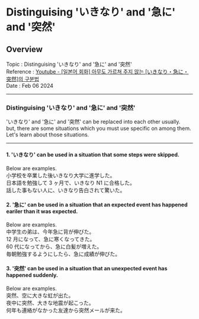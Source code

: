 # Distinguising 'いきなり' and '急に' and '突然'

## Overview

Topic : Distinguising 'いきなり' and '急に' and '突然'<br>
Reference : [Youtube - [일본어 회화] 아무도 가르쳐 주지 않는 [いきなり・急に・突然]의 구분법
](https://youtu.be/KnkQ0Sz8-tA?si=kLbnsnbqG7KhpPfT)<br>
Date : Feb 06 2024<br>

---

### Distinguising 'いきなり' and '急に' and '突然'

'いきなり' and '急に' and '突然' can be replaced into each other usually.<br>
but, there are some situations which you must use specific on among them.<br>
Let's learn about those situations.<br>

---

#### 1. 'いきなり' can be used in a situation that some steps were skipped.

Below are examples.<br>
小学校を卒業した後いきなり大学に進学した。<br>
日本語を勉強して 3 ヶ月で、いきなり N1 に合格した。<br>
話した事もない人に、いきなり告白されて驚いた。<br>

#### 2. '急に' can be used in a situation that an expected event has happened eariler than it was expected.

Below are examples.<br>
中学生の弟は、今年急に背が伸びた。<br>
12 月になって、急に寒くなってきた。<br>
60 代になってから、急に白髪が増えた。<br>
毎朝勉強するようにしたら、急に成績が伸びた。<br>

#### 3. '突然' can be used in a situation that an unexpected event has happened suddenly.

Below are examples.<br>
突然、空に大きな虹が出た。<br>
夜中に突然、大きな地震が起こった。<br>
何年も連絡がなかった友達から突然メールが来た。<br>
